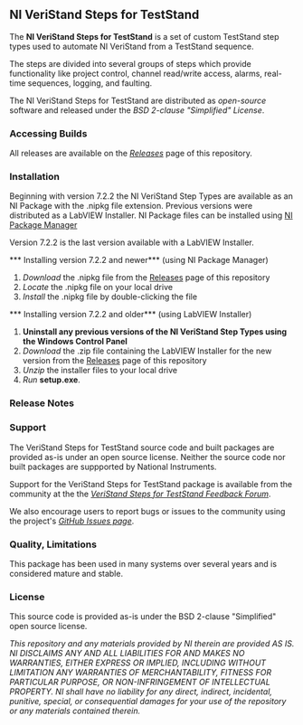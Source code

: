 ## NI VeriStand Steps for TestStand ##

The **NI VeriStand Steps for TestStand** is a set of custom TestStand step types used to automate NI VeriStand from a TestStand sequence. 

The steps are divided into several groups of steps which provide functionality like project control, channel read/write access, alarms, real-time sequences, logging, and faulting.

The NI VeriStand Steps for TestStand are distributed as *open-source* software and released under the *BSD 2-clause "Simplified" License*. 

### Accessing Builds ###

All releases are available on the [*Releases*](https://github.com/NIVeriStandAdd-Ons/VeriStand-steps-for-TestStand/releases) page of this repository. 

### Installation ###

Beginning with version 7.2.2 the NI VeriStand Step Types are available as an NI Package with the .nipkg file extension. Previous versions were distributed as a LabVIEW Installer. NI Package files can be installed using [NI Package Manager](http://search.ni.com/nisearch/app/main/p/bot/no/ap/tech/lang/en/pg/1/sn/catnav:du/q/ni%20package%20manager/)

Version 7.2.2 is the last version available with a LabVIEW Installer. 

*** Installing version 7.2.2 and newer*** (using NI Package Manager)
1. *Download* the .nipkg file from the [Releases](https://github.com/NIVeriStandAdd-Ons/VeriStand-steps-for-TestStand/releases) page of this repository
1. *Locate* the .nipkg file on your local drive
1. *Install* the .nipkg file by double-clicking the file

*** Installing version 7.2.2 and older*** (using LabVIEW Installer)
1. **Uninstall any previous versions of the NI VeriStand Step Types using the Windows Control Panel**
1. *Download* the .zip file containing the LabVIEW Installer for the new version from the [Releases](https://github.com/NIVeriStandAdd-Ons/VeriStand-steps-for-TestStand/releases) page of this repository
1. *Unzip* the installer files to your local drive
1. *Run* **setup.exe**.


### Release Notes ###

### Support ###

The VeriStand Steps for TestStand source code and built packages are provided as-is under an open source license. Neither the source code nor built packages are suppported by National Instruments. 

Support for the VeriStand Steps for TestStand package is available from the community at the the [*VeriStand Steps for TestStand Feedback Forum*](https://forums.ni.com/t5/NI-VeriStand-Add-Ons-Discussions/VeriStand-Steps-for-TestStand-Feedback/td-p/3442166). 

We also encourage users to report bugs or issues to the community using the project's [*GitHub Issues page*](https://github.com/NIVeriStandAdd-Ons/VeriStand-steps-for-TestStand/issues).


### Quality, Limitations ###

This package has been used in many systems over several years and is considered mature and stable.  

### License ###

This source code is provided as-is under the BSD 2-clause "Simplified" open source license. 

*This repository and any materials provided by NI therein are provided AS IS. NI DISCLAIMS ANY AND ALL LIABILITIES FOR AND MAKES NO WARRANTIES, EITHER EXPRESS OR IMPLIED, INCLUDING WITHOUT LIMITATION ANY WARRANTIES OF MERCHANTABILITY, FITNESS FOR  PARTICULAR PURPOSE, OR NON-INFRINGEMENT OF INTELLECTUAL PROPERTY. NI shall have no liability for any direct, indirect, incidental, punitive, special, or consequential damages for your use of the repository or any materials contained therein.*